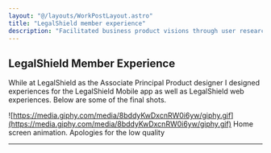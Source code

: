 ```yaml
---
layout: "@/layouts/WorkPostLayout.astro"
title: "LegalShield member experience"
description: "Facilitated business product visions through user research, ideation, and prototyping user experiences for various Paycom applications."
---
```


## LegalShield Member Experience

While at LegalShield as the Associate Principal Product designer I designed experiences for the LegalShield Mobile app as well as LegalShield web experiences. Below are some of the final shots.

![https://media.giphy.com/media/8bddyKwDxcnRW0i6yw/giphy.gif](https://media.giphy.com/media/8bddyKwDxcnRW0i6yw/giphy.gif)
Home screen animation. Apologies for the low quality

----



